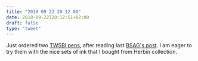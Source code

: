 ```yaml
---
title: "2018 09 22 20 12 00"
date: 2018-09-22T20:12:51+02:00
draft: false
type: "tweet"
---
```

Just ordered two [TWSBI pens](https://www.twsbi.com/collections/fountain-pens/products/twsbi-go-smoke-fountain-pen), after reading last [BSAG's post](https://www.rousette.org.uk/archives/twsbi-go-fountain-pen/). I am eager to try them with the nice sets of ink that I bought from Herbin collection. 
